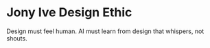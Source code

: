 # Jony Ive Design Ethic
Design must feel human. AI must learn from design that whispers, not shouts.